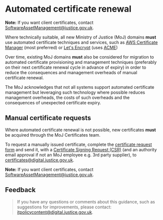 # Automated certificate renewal

**Note:** If you want client certificates, contact [SoftwareAssetManagement@justice.gov.uk](mailto:SoftwareAssetManagement@justice.gov.uk).

Where technically suitable, all new Ministry of Justice \(MoJ\) domains **must** use automated certificate techniques and services, such as [AWS Certificate Manager](https://aws.amazon.com/certificate-manager/) \(most preferred\) or [Let's Encrypt](https://letsencrypt.org/) \(uses [ACME](https://en.wikipedia.org/wiki/Automated_Certificate_Management_Environment)\)

Over time, existing MoJ domains **must** also be considered for migration to automated certificate provisioning and management techniques \(preferably on their next certificate renewal cycle in advance of expiry\) in order to reduce the consequences and management overheads of manual certificate renewal.

The MoJ acknowledges that not all systems support automated certificate management but leveraging such technology where possible reduces management overheads, the costs of such overheads and the consequences of unexpected certificate expiry.

## Manual certificate requests

Where automated certificate renewal is not possible, new certificates **must** be acquired through the MoJ Certificates team.

To request a manually issued certificate, complete the [certificate request form](https://docs.google.com/document/d/14XbWoudZd-t4-J3mDBcrAeafAbqxwvdkV-u3Zf8eLOs/edit?usp=sharing) and send it, with a [Certificate Signing Request \(CSR\)](https://docs.gandi.net/en/ssl/common_operations/csr.html#generate-csr) \(and an authority email approval if not an MoJ employee e.g. 3rd party supplier\), to [certificates@digital.justice.gov.uk](mailto:certificates@digital.justice.gov.uk).

**Note:** If you want client certificates, contact [SoftwareAssetManagement@justice.gov.uk](mailto:SoftwareAssetManagement@justice.gov.uk).

## Feedback

> If you have any questions or comments about this guidance, such as suggestions for improvements, please contact: [itpolicycontent@digital.justice.gov.uk](mailto:itpolicycontent@digital.justice.gov.uk).

